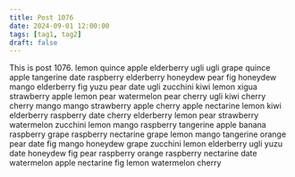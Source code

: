 ```yaml
---
title: Post 1076
date: 2024-09-01 12:00:00
tags: [tag1, tag2]
draft: false
---
```

This is post 1076.
lemon
quince
apple
elderberry
ugli
ugli
grape
quince
apple
tangerine
date
raspberry
elderberry
honeydew
pear
fig
honeydew
mango
elderberry
fig
yuzu
pear
date
ugli
zucchini
kiwi
lemon
xigua
strawberry
apple
lemon
pear
watermelon
pear
cherry
ugli
kiwi
cherry
cherry
mango
mango
strawberry
apple
cherry
apple
nectarine
lemon
kiwi
elderberry
raspberry
date
cherry
elderberry
lemon
pear
strawberry
watermelon
zucchini
lemon
mango
raspberry
tangerine
apple
banana
raspberry
grape
raspberry
nectarine
grape
lemon
mango
tangerine
orange
pear
date
fig
mango
honeydew
grape
zucchini
lemon
elderberry
ugli
yuzu
date
honeydew
fig
pear
raspberry
orange
raspberry
nectarine
date
watermelon
apple
nectarine
fig
lemon
watermelon
cherry
